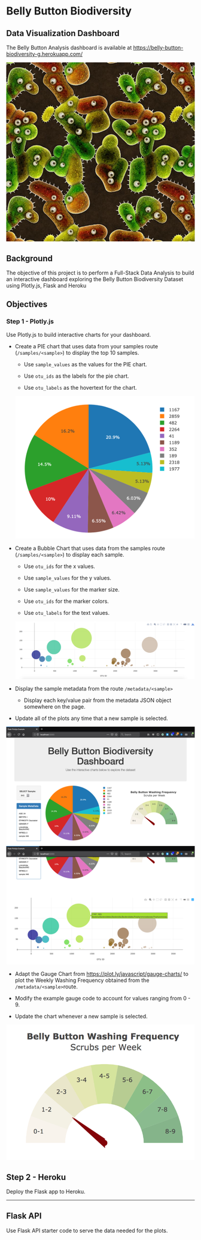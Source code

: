 # Belly Button Biodiversity


## Data Visualization Dashboard


The Belly Button Analysis dashboard is available at https://belly-button-biodiversity-g.herokuapp.com/

![Bacteria by filterforge.com](Images/bacteria_by_filterforgedotcom.jpg)

## Background

The objective of this project is to perform a Full-Stack Data Analysis to build an interactive dashboard exploring the Belly Button Biodiversity Dataset using Plotly.js, Flask and Heroku

## Objectives

### Step 1 - Plotly.js

Use Plotly.js to build interactive charts for your dashboard.

* Create a PIE chart that uses data from your samples route (`/samples/<sample>`) to display the top 10 samples.

  * Use `sample_values` as the values for the PIE chart.

  * Use `otu_ids` as the labels for the pie chart.

  * Use `otu_labels` as the hovertext for the chart.

  ![PIE Chart](Images/pie_chart.png)

* Create a Bubble Chart that uses data from the samples route (`/samples/<sample>`) to display each sample.

  * Use `otu_ids` for the x values.

  * Use `sample_values` for the y values.

  * Use `sample_values` for the marker size.

  * Use `otu_ids` for the marker colors.

  * Use `otu_labels` for the text values.

  ![Bubble Chart](Images/bubble_chart.png)

* Display the sample metadata from the route `/metadata/<sample>`

  * Display each key/value pair from the metadata JSON object somewhere on the page.

* Update all of the plots any time that a new sample is selected.

![Example Dashboard Page](Images/dashboard_part1.png)
![Example Dashboard Page](Images/dashboard_part2.png)


* Adapt the Gauge Chart from <https://plot.ly/javascript/gauge-charts/> to plot the Weekly Washing Frequency obtained from the `/metadata/<sample>`route.

* Modify the example gauge code to account for values ranging from 0 - 9.

* Update the chart whenever a new sample is selected.

![Weekly Washing Frequency Gauge](Images/gauge.png)




## Step 2 - Heroku

Deploy the Flask app to Heroku.


- - -

## Flask API

Use Flask API starter code to serve the data needed for the plots.